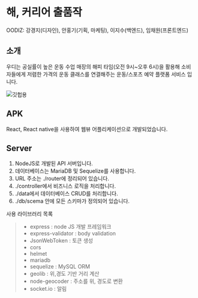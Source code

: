 해, 커리어 출품작
================
OODIZ: 강경지(디자인), 안홍기(기획, 마케팅), 이지수(백엔드), 임채원(프론트엔드)



소개
------------
우디는 공실률이 높은 운동 수업 매장의 해피 타임(오전 9시~오후 6시)을 활용해 소비자들에게 저렴한 가격의 운동 클래스를 연결해주는 운동/스포츠 예약 플랫폼 서비스 입니다.

![깃헙용](https://user-images.githubusercontent.com/67117391/145705362-527efa86-c4dd-4e7b-b152-2149bbd7a5ad.gif)



APK
--------------
React, React native을 사용하여 웹뷰 어플리케이션으로 개발되었습니다.

Server
---------------
1. NodeJS로 개발된 API 서버입니다.
2. 데이터베이스는 MariaDB 및 Sequelize를 사용합니다.
3. URL 주소는 ./router에 정리되어 있습니다.
4. ./controller에서 비즈니스 로직을 처리합니다.
5. ./data에서 데이터베이스 CRUD를 처리합니다.
6. ./db/scema 안에 모든 스키마가 정의되어 있습니다.

사용 라이브러리 목록
> - express : node JS 개발 프레임워크
> - express-validator : body validation
> - JsonWebToken : 토큰 생성
> - cors
> - helmet
> - mariadb
> - sequelize : MySQL ORM
> - geolib : 위,경도 기반 거리 계산
> - node-geocoder : 주소를 위, 경도로 변환
> - socket.io : 알림 

